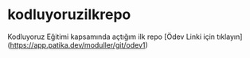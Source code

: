 # kodluyoruzilkrepo
Kodluyoruz Eğitimi kapsamında açtığım ilk repo
[Ödev Linki için tıklayın] (https://app.patika.dev/moduller/git/odev1)